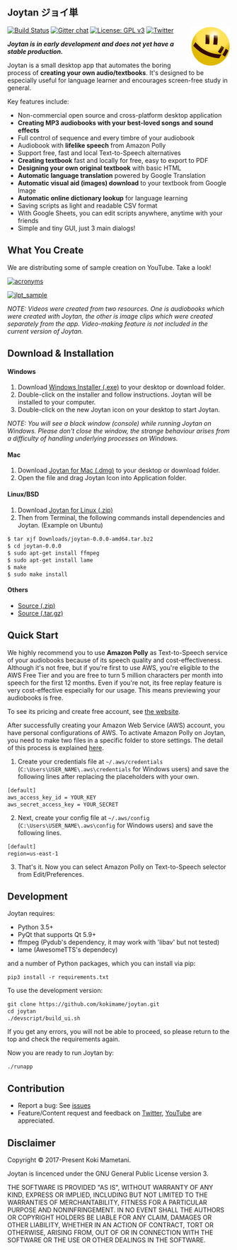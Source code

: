 ## Joytan ジョイ単

<img src="./logo/joytan.png" align="right" width="90" height="90" title="logo">
     
[![Build Status](https://travis-ci.org/kokimame/joytan.svg?branch=master)](https://travis-ci.org/kokimame/joytan)
[![Gitter chat](https://badges.gitter.im/gitterHQ/gitter.png)](https://gitter.im/JoytanApp/Lobby)
[![License: GPL v3](https://img.shields.io/badge/License-GPL%20v3-blue.svg)](https://www.gnu.org/licenses/gpl-3.0)
[![Twitter](https://img.shields.io/twitter/follow/JoytanApp.svg?style=social&label=Follow)](https://twitter.com/intent/follow?screen_name=JoytanApp)

***Joytan is in early development and does not yet have a stable production.***

Joytan is a small desktop app that automates the boring process of **creating your own audio/textbooks**.
It's designed to be especially useful for language learner and encourages screen-free study in general.

Key features include:
- Non-commercial open source and cross-platform desktop application
- **Creating MP3 audiobooks with your best-loved songs and sound effects**
- Full control of sequence and every timbre of your audiobook
- Audiobook with **lifelike speech** from Amazon Polly
- Support free, fast and local Text-to-Speech alternatives
- **Creating textbook** fast and locally for free, easy to export to PDF
- **Designing your own original textbook** with basic HTML
- **Automatic language translation** powered by Google Translation
- **Automatic visual aid (images) download** to your textbook from Google Image
- **Automatic online dictionary lookup** for language learning
- Saving scripts as light and readable CSV format
- With Google Sheets, you can edit scripts anywhere, anytime with your friends
- Simple and tiny GUI, just 3 main dialogs!


## What You Create
We are distributing some of sample creation on YouTube. Take a look!

[![acronyms](https://img.youtube.com/vi/2wVEDKgj1TA/0.jpg)](https://www.youtube.com/watch?v=2wVEDKgj1TA)

[![jlpt_sample](https://img.youtube.com/vi/Qj_Nw97ZkPY/0.jpg)](https://www.youtube.com/watch?v=Qj_Nw97ZkPY)



*NOTE: Videos were created from two resources. One is audiobooks which were
 created with Joytan, the other is image clips which were created separately from the app.
 Video-making feature is not included in the current version of Joytan.*

## Download & Installation
#### Windows
1. Download [Windows Installer (.exe)](https://drive.google.com/uc?export=download&id=1QhkcsuzZYVpWrNne8sh6qGUK0wh1JwVX)
to your desktop or download folder.
2. Double-click on the installer and follow instructions. Joytan will be installed to your computer.
3. Double-click on the new Joytan icon on your desktop to start Joytan.

*NOTE: You will see a black window (console) while running Joytan on Windows. Please don't close the window,
the strange behaviour arises from a difficulty of handling underlying processes on Windows.*

#### Mac
1. Download [Joytan for Mac (.dmg)](https://drive.google.com/uc?export=download&id=1KqcJqL4Xf_Zt105iIfrHJO1irNPcaK1U)
to your desktop or download folder.
2. Open the file and drag Joytan Icon into Application folder.

#### Linux/BSD
1. Download [Joytan for Linux (.zip)](https://drive.google.com/uc?export=download&id=1Uvgy4mIQ8xOYGXnD2jblojRUNXoAh7sd)
2. Then from Terminal, the following commands install dependencies and Joytan. (Example on Ubuntu)
```
$ tar xjf Downloads/joytan-0.0.0-amd64.tar.bz2
$ cd joytan-0.0.0
$ sudo apt-get install ffmpeg
$ sudo apt-get install lame
$ make
$ sudo make install
```


#### Others
- [Source (.zip)](https://github.com/kokimame/joytan/archive/v0.0.0-beta.zip)
- [Source (.tar.gz)](https://github.com/kokimame/joytan/archive/v0.0.0-beta.tar.gz)

## Quick Start

We highly recommend you to use **Amazon Polly** as Text-to-Speech service of your audiobooks
because of its speech quality and cost-effectiveness.
Although it's not free, but if you're first to use AWS, you're eligible to the AWS Free Tier and
you are free to turn 5 million characters per month into speech for the first 12 months.
Even if you're not, its free replay feature is very cost-effective especially for our usage.
This means previewing your audiobooks is free.

To see its pricing and create free account, see [the website](https://aws.amazon.com/polly/pricing/).

After successfully creating your Amazon Web Service (AWS) account, you have personal configurations of AWS. 
To activate Amazon Polly on Joytan, you need to make two files in a specific folder to store settings. 
The detail of this process is explained [here](https://boto3.readthedocs.io/en/latest/guide/configuration.html).

1. Create your credentials file at 
```~/.aws/credentials``` (```C:\Users\USER_NAME\.aws\credentials``` for Windows users)
 and save the following lines after replacing the placeholders with your own.
```
[default]
aws_access_key_id = YOUR_KEY
aws_secret_access_key = YOUR_SECRET
```

2. Next, create your config file at
```~/.aws/config``` (```C:\Users\USER_NAME\.aws\config``` for Windows users)
 and save the following lines.
```
[default]
region=us-east-1
```

3. That's it. Now you can select Amazon Polly on Text-to-Speech selector from Edit/Preferences. 

## Development
Joytan requires:
- Python 3.5+
- PyQt that supports Qt 5.9+
- ffmpeg (Pydub's dependency, it may work with 'libav' but not tested)
- lame (AwesomeTTS's dependecy)

and a number of Python packages, which you can install via pip:
```
pip3 install -r requirements.txt
```

To use the development version:

```
git clone https://github.com/kokimame/joytan.git
cd joytan
./devscript/build_ui.sh
```

If you get any errors, you will not be able to proceed, so please return to
the top and check the requirements again.

Now you are ready to run Joytan by:
```
./runapp
```


## Contribution
- Report a bug: See [issues]()
- Feature/Content request and feedback on [Twitter](https://twitter.com/JoytanApp), 
[YouTube](https://www.youtube.com/channel/UC0bLbtTI9uni3bNRPIJQAqA) are appreciated.


## Disclaimer
Copyright © 2017-Present Koki Mametani.

Joytan is lincenced under the GNU General Public License version 3.

THE SOFTWARE IS PROVIDED "AS IS", WITHOUT WARRANTY OF ANY KIND, EXPRESS OR IMPLIED,
INCLUDING BUT NOT LIMITED TO THE WARRANTIES OF MERCHANTABILITY,
FITNESS FOR A PARTICULAR PURPOSE AND NONINFRINGEMENT.
IN NO EVENT SHALL THE AUTHORS OR COPYRIGHT HOLDERS BE LIABLE FOR ANY CLAIM, DAMAGES
OR OTHER LIABILITY, WHETHER IN AN ACTION OF CONTRACT, TORT OR OTHERWISE,
ARISING FROM, OUT OF OR IN CONNECTION WITH THE SOFTWARE OR THE USE OR OTHER DEALINGS IN THE SOFTWARE.
